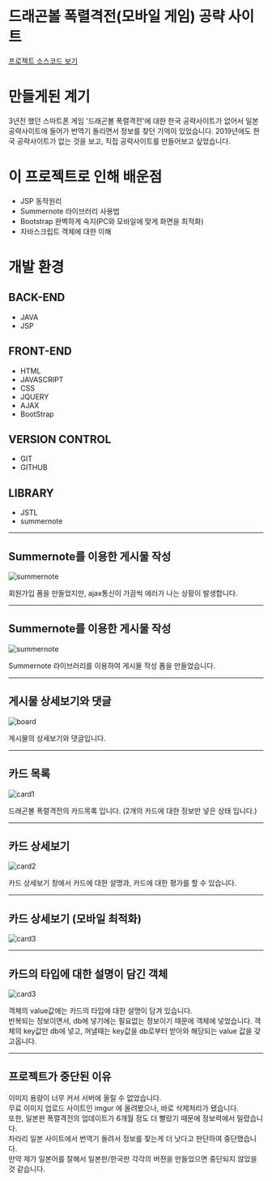 # 드래곤볼 폭렬격전(모바일 게임) 공략 사이트
[프로젝트 소스코드 보기](https://github.com/SooJae/DBB)

# 만들게된 계기
3년전 했던 스마트폰 게임 '드래곤볼 폭렬격전'에 대한 한국 공략사이트가 없어서 일본 공략사이트에 들어가 번역기 돌리면서 정보를 찾던 기억이 있었습니다.   2019년에도 한국 공략사이트가 없는 것을 보고, 직접 공략사이트를 만들어보고 싶었습니다.

# 이 프로젝트로 인해 배운점
- JSP 동작원리
- Summernote 라이브러리 사용법
- Bootstrap 완벽하게 숙지(PC와 모바일에 맞게 화면을 최적화)
- 자바스크립트 객체에 대한 이해

# 개발 환경
## BACK-END
- JAVA
- JSP

## FRONT-END
- HTML
- JAVASCRIPT
- CSS
- JQUERY
- AJAX
- BootStrap
## VERSION CONTROL
- GIT
- GITHUB
## LIBRARY
- JSTL
- summernote
---
## Summernote를 이용한 게시물 작성
![summernote](./img/join.png)


회원가입 폼을 만들었지만, ajax통신이 가끔씩 에러가 나는 상황이 발생합니다.

---
## Summernote를 이용한 게시물 작성
![summernote](./img/summernote.png)

Summernote 라이브러리를 이용하여 게시물 작성 폼을 만들었습니다.

---
## 게시물 상세보기와 댓글
![board](./img/board1.png)


게시물의 상세보기와 댓글입니다.

---
## 카드 목록
![card1](./img/card1.png)

드래곤볼 폭렬격전의 카드목록 입니다. (2개의 카드에 대한 정보만 넣은 상태 입니다.)

---
## 카드 상세보기
![card2](./img/card2.png)


카드 상세보기 창에서 카드에 대한 설명과, 카드에 대한 평가를 할 수 있습니다.

---

## 카드 상세보기 (모바일 최적화)
![card3](./img/card3.png)

---

## 카드의 타입에 대한 설명이 담긴 객체
![card3](./img/card4.png)

객체의 value값에는 카드의 타입에 대한 설명이 담겨 있습니다.   
반복되는 정보이면서, db에 넣기에는 필요없는 정보이기 때문에 객체에 넣었습니다.    객체의 key값만 db에 넣고, 꺼낼때는 key값을 db로부터 받아와 해당되는 value 값을 갖고옵니다.

---
## 프로젝트가 중단된 이유
이미지 용량이 너무 커서 서버에 올릴 수 없었습니다.   
무료 이미지 업로드 사이트인 imgur 에 올려봤으나, 바로 삭제처리가 됐습니다.      
또한, 일본판 폭렬격전의 업데이트가 6개월 정도 더 빨랐기 때문에 정보력에서 밀렸습니다.  
차라리 일본 사이트에서 번역기 돌려서 정보를 찾는게 더 낫다고 판단하여 중단했습니다.   
만약 제가 일본어를 잘해서 일본판/한국판 각각의 버젼을 만들었으면 중단되지 않았을 것 같습니다.   